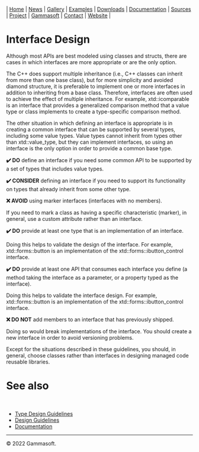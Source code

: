 | [Home](home.md) | [News](news.md) | [Gallery](gallery.md) | [Examples](examples.md) | [Downloads](downloads.md) | [Documentation](documentation.md) | [Sources](https://github.com/gammasoft71/xtd) | [Project](https://sourceforge.net/projects/xtdpro/) | [Gammasoft](gammasoft.md)  | [Contact](contact.md) | [Website](https://gammasoft71.wixsite.com/xtdpro) |

# Interface Design

Although most APIs are best modeled using classes and structs, there are cases in which interfaces are more appropriate or are the only option.

The C++ does support multiple inheritance (i.e., C++ classes can inherit from more than one base class), but for more simplicity and avoided diamond structure, it is preferable to implement one or more interfaces in addition to inheriting from a base class. Therefore, interfaces are often used to achieve the effect of multiple inheritance. For example, xtd::icomparable is an interface that provides a generalized comparison method that a value type or class implements to create a type-specific comparison method.

The other situation in which defining an interface is appropriate is in creating a common interface that can be supported by several types, including some value types. Value types cannot inherit from types other than xtd::value_type, but they can implement interfaces, so using an interface is the only option in order to provide a common base type.

**✔️ DO** define an interface if you need some common API to be supported by a set of types that includes value types.

**✔️ CONSIDER** defining an interface if you need to support its functionality on types that already inherit from some other type.

**❌ AVOID** using marker interfaces (interfaces with no members).

If you need to mark a class as having a specific characteristic (marker), in general, use a custom attribute rather than an interface.

**✔️ DO** provide at least one type that is an implementation of an interface.

Doing this helps to validate the design of the interface. For example, xtd::forms::button is an implementation of the xtd::forms::ibutton_control interface.

**✔️ DO** provide at least one API that consumes each interface you define (a method taking the interface as a parameter, or a property typed as the interface).

Doing this helps to validate the interface design. For example, xtd::forms::button is an implementation of the xtd::forms::ibutton_control interface.

**❌ DO NOT** add members to an interface that has previously shipped.

Doing so would break implementations of the interface. You should create a new interface in order to avoid versioning problems.

Except for the situations described in these guidelines, you should, in general, choose classes rather than interfaces in designing managed code reusable libraries.

# See also
​
* [Type Design Guidelines](type_design_guidelines.md)
* [Design Guidelines](design_guidelines.md)
* [Documentation](documentation.md)

______________________________________________________________________________________________

© 2022 Gammasoft.
